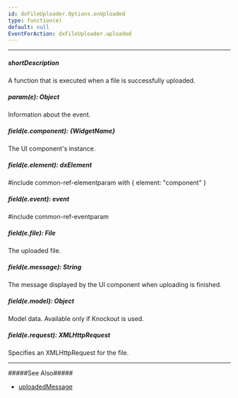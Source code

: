 ```yaml
---
id: dxFileUploader.Options.onUploaded
type: function(e)
default: null
EventForAction: dxFileUploader.uploaded
---
```

---
##### shortDescription
A function that is executed when a file is successfully uploaded.

##### param(e): Object
Information about the event.

##### field(e.component): {WidgetName}
The UI component's instance.

##### field(e.element): dxElement
#include common-ref-elementparam with { element: "component" }

##### field(e.event): event
#include common-ref-eventparam

##### field(e.file): File
The uploaded file.

##### field(e.message): String
The message displayed by the UI component when uploading is finished.

##### field(e.model): Object
Model data. Available only if Knockout is used.

##### field(e.request): XMLHttpRequest
Specifies an XMLHttpRequest for the file.

---

#####See Also#####
- [uploadedMessage](/Documentation/ApiReference/UI_Widgets/dxFileUploader/Configuration/#uploadedMessage)